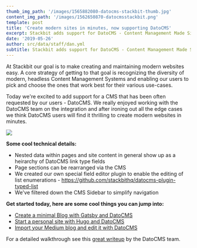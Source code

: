 ```yaml
---
thumb_img_path: '/images/1565882080-datocms-stackbit-thumb.jpg'
content_img_path: '/images/1562650870-datocmsstackbit.png'
template: post
title: 'Create modern sites in minutes, now supporting DatoCMS'
excerpt: Stackbit adds support for DatoCMS - Content Management Made Simple.
date: '2019-05-26'
author: src/data/staff/dan.yml
subtitle: Stackbit adds support for DatoCMS - Content Management Made Simple.
---
```


At Stackbit our goal is to make creating and maintaining modern websites easy. A core strategy of getting to that goal is recognizing the diversity of modern, headless Content Management Systems and enabling our users to pick and choose the ones that work best for their various use-cases.

Today we're excited to add support for a CMS that has been often requested by our users - DatoCMS. We really enjoyed working with the DatoCMS team on the integration and after ironing out all the edge cases we think DatoCMS users will find it thrilling to create modern websites in minutes.

![](/images/1562447757-datocms.png)

**Some cool technical details:**

-   Nested data within pages and site content in general show up as a heirarchy of DatoCMS link type fields
-   Page sections can be rearranged via the CMS
-   We created our own special field editor plugin to enable the editing of list enumerations - https://github.com/stackbithq/datocms-plugin-typed-list
-   We've filtered down the CMS Sidebar to simplify navigation

**Get started today, here are some cool things you can jump into:**

-   [Create a minimal Blog with Gatsby and DatoCMS](https://app.stackbit.com/wizard?theme=fjord&ssg=gatsby&cms=datocms)
-   [Start a personal site with Hugo and DatoCMS](https://app.stackbit.com/wizard?theme=fresh&ssg=hugo&cms=datocms)
-   [Import your Medium blog and edit it with DatoCMS](https://www.stackbit.com/medium/)

For a detailed walkthrough see this [great writeup](https://www.datocms.com/blog/how-to-create-a-jamstack-site-in-minutes-with-stackbit/) by the DatoCMS team.
